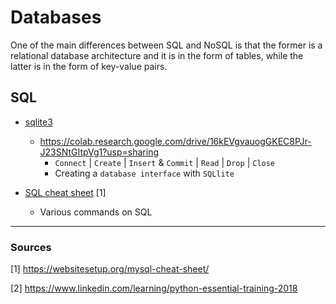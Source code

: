 # Databases

One of the main differences between SQL and NoSQL is that the former is a relational database architecture and it is in the form of tables, while the latter is in the form of key-value pairs.

## SQL

* [sqlite3](https://github.com/dimi-fn/Various-Data-Science-Scripts/tree/main/Databases/sqlite3)
    * https://colab.research.google.com/drive/16kEVgvauogGKEC8PJr-J23SNtGItpVg1?usp=sharing
        * `Connect` | `Create` | `Insert` & `Commit` | `Read` | `Drop` | `Close`
        * Creating a `database interface` with `SQLlite`

* [SQL cheat sheet](https://github.com/dimi-fn/Various-Data-Science-Scripts/blob/main/Databases/sql_cheat_sheet.pdf) [1]

    * Various commands on SQL

----
### Sources

[1] https://websitesetup.org/mysql-cheat-sheet/

[2] https://www.linkedin.com/learning/python-essential-training-2018